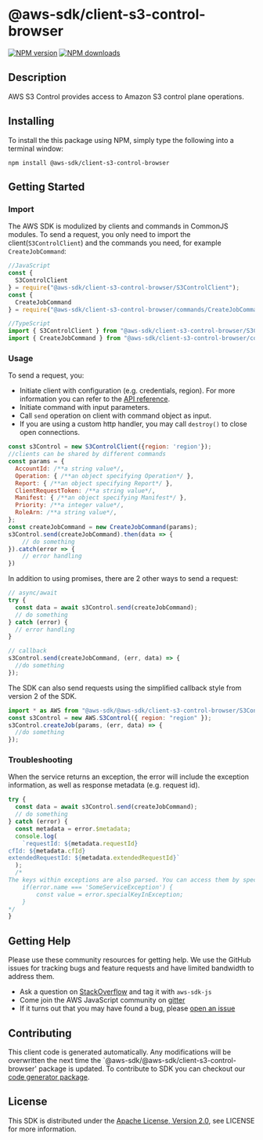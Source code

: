 # @aws-sdk/client-s3-control-browser

[![NPM version](https://img.shields.io/npm/v/@aws-sdk/client-s3-control-browser/preview.svg)](https://www.npmjs.com/package/@aws-sdk/client-s3-control-browser)
[![NPM downloads](https://img.shields.io/npm/dm/@aws-sdk/client-s3-control-browser.svg)](https://www.npmjs.com/package/@aws-sdk/client-s3-control-browser)

## Description

<p> AWS S3 Control provides access to Amazon S3 control plane operations. </p>

## Installing

To install the this package using NPM, simply type the following into a terminal window:

```
npm install @aws-sdk/client-s3-control-browser
```

## Getting Started

### Import

The AWS SDK is modulized by clients and commands in CommonJS modules. To send a request, you only need to import the client(`S3ControlClient`) and the commands you need, for example `CreateJobCommand`:

```javascript
//JavaScript
const {
  S3ControlClient
} = require("@aws-sdk/client-s3-control-browser/S3ControlClient");
const {
  CreateJobCommand
} = require("@aws-sdk/client-s3-control-browser/commands/CreateJobCommand");
```

```javascript
//TypeScript
import { S3ControlClient } from "@aws-sdk/client-s3-control-browser/S3ControlClient";
import { CreateJobCommand } from "@aws-sdk/client-s3-control-browser/commands/CreateJobCommand";
```

### Usage

To send a request, you:

- Initiate client with configuration (e.g. credentials, region). For more information you can refer to the [API reference][].
- Initiate command with input parameters.
- Call `send` operation on client with command object as input.
- If you are using a custom http handler, you may call `destroy()` to close open connections.

```javascript
const s3Control = new S3ControlClient({region: 'region'});
//clients can be shared by different commands
const params = {
  AccountId: /**a string value*/,
  Operation: { /**an object specifying Operation*/ },
  Report: { /**an object specifying Report*/ },
  ClientRequestToken: /**a string value*/,
  Manifest: { /**an object specifying Manifest*/ },
  Priority: /**a integer value*/,
  RoleArn: /**a string value*/,
};
const createJobCommand = new CreateJobCommand(params);
s3Control.send(createJobCommand).then(data => {
    // do something
}).catch(error => {
    // error handling
})
```

In addition to using promises, there are 2 other ways to send a request:

```javascript
// async/await
try {
  const data = await s3Control.send(createJobCommand);
  // do something
} catch (error) {
  // error handling
}
```

```javascript
// callback
s3Control.send(createJobCommand, (err, data) => {
  //do something
});
```

The SDK can also send requests using the simplified callback style from version 2 of the SDK.

```javascript
import * as AWS from "@aws-sdk/@aws-sdk/client-s3-control-browser/S3Control";
const s3Control = new AWS.S3Control({ region: "region" });
s3Control.createJob(params, (err, data) => {
  //do something
});
```

### Troubleshooting

When the service returns an exception, the error will include the exception information, as well as response metadata (e.g. request id).

```javascript
try {
  const data = await s3Control.send(createJobCommand);
  // do something
} catch (error) {
  const metadata = error.$metadata;
  console.log(
    `requestId: ${metadata.requestId}
cfId: ${metadata.cfId}
extendedRequestId: ${metadata.extendedRequestId}`
  );
  /*
The keys within exceptions are also parsed. You can access them by specifying exception names:
    if(error.name === 'SomeServiceException') {
        const value = error.specialKeyInException;
    }
*/
}
```

## Getting Help

Please use these community resources for getting help. We use the GitHub issues for tracking bugs and feature requests and have limited bandwidth to address them.

- Ask a question on [StackOverflow](https://stackoverflow.com/questions/tagged/aws-sdk-js) and tag it with `aws-sdk-js`
- Come join the AWS JavaScript community on [gitter](https://gitter.im/aws/aws-sdk-js-v3)
- If it turns out that you may have found a bug, please [open an issue](https://github.com/aws/aws-sdk-js-v3/issues)

## Contributing

This client code is generated automatically. Any modifications will be overwritten the next time the `@aws-sdk/@aws-sdk/client-s3-control-browser' package is updated. To contribute to SDK you can checkout our [code generator package][].

## License

This SDK is distributed under the
[Apache License, Version 2.0](http://www.apache.org/licenses/LICENSE-2.0),
see LICENSE for more information.

[code generator package]: https://github.com/aws/aws-sdk-js-v3/tree/master/packages/service-types-generator
[api reference]: https://docs.aws.amazon.com/AWSJavaScriptSDK/latest/
